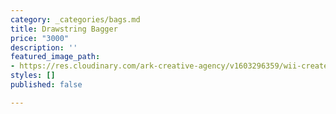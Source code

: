 ```yaml
---
category: _categories/bags.md
title: Drawstring Bagger
price: "3000"
description: ''
featured_image_path:
- https://res.cloudinary.com/ark-creative-agency/v1603296359/wii-create/uploads/Northstar-Drawstring-BAG-612-NOLOGO_5__default_z7rukd.png
styles: []
published: false

---
```

